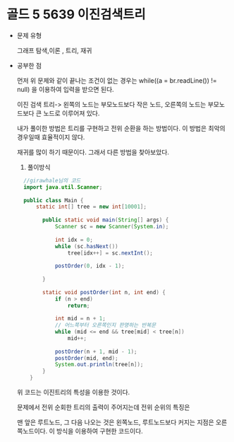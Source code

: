# 골드 5 5639 이진검색트리

- 문제 유형

  그래프 탐색,이론 , 트리, 재귀

- 공부한 점

  먼저 위 문제와 같이 끝나는 조건이 없는 경우는 while((a = br.readLine()) != null) 을 이용하여 입력을 받으면 된다.

  이진 검색 트리-> 왼쪽의 노드는 부모노드보다 작은 노드, 오른쪽의 노드는 부모노드보다 큰 노드로 이루어져 있다.
  
  내가 풀이한 방법은 트리를 구현하고 전위 순환을 하는 방법이다. 이 방법은 최악의 경우일때 효율적이지 않다.

  재귀를 많이 하기 때문이다. 그래서 다른 방법을 찾아보았다.


  1. 풀이방식
  
  ```java
    //girawhale님의 코드
    import java.util.Scanner;
    
    public class Main {
        static int[] tree = new int[10001];
      
          public static void main(String[] args) {
              Scanner sc = new Scanner(System.in);
      
              int idx = 0;
              while (sc.hasNext())
                  tree[idx++] = sc.nextInt();
      
              postOrder(0, idx - 1);
      
          }
      
          static void postOrder(int n, int end) {
              if (n > end)
                  return;
      
              int mid = n + 1;
              // 어느쪽부터 오른쪽인지 판명하는 반복문
              while (mid <= end && tree[mid] < tree[n])
                  mid++;
      
              postOrder(n + 1, mid - 1);
              postOrder(mid, end);
              System.out.println(tree[n]);
          }
      }

  ```

  위 코드는 이진트리의 특성을 이용한 것이다.

  문제에서 전위 순회한 트리의 출력이 주어지는데 전위 순위의 특징은

  맨 앞은 루트노드, 그 다음 나오는 것은 왼쪽노드, 루트노드보다 커지는 지점은 오른쪽노드이다. 이 방식을 이용하여 구현한 코드이다.

  
